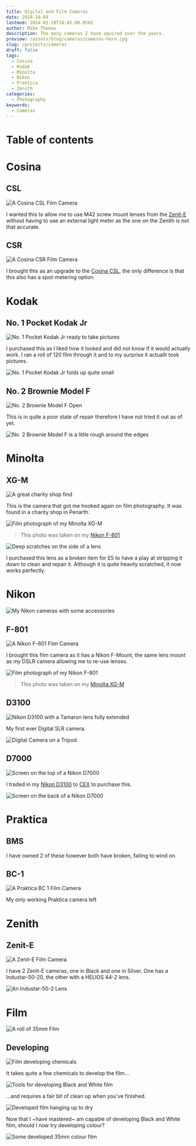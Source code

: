 ```yaml
---
title: Digital and Film Cameras
date: 2018-10-09
lastmod: 2024-01-10T18:45:00.050Z
author: Mike Thomas
description: The many cameras I have aquired over the years.
preview: /assets/blog/cameras/cameras-hero.jpg
slug: /projects/cameras
draft: false
tags:
  - Cosina
  - Kodak
  - Minolta
  - Nikon
  - Praktica
  - Zenith
categories:
  - Photography
keywords:
  - Cameras
---
```


# Table of contents

# Cosina

## CSL

![A Cosina CSL Film Camera](/assets/blog/cameras/cosina-csl.jpg)

I wanted this to allow me to use M42 screw mount lenses from the [Zenit-E](#zenit-e) without having to use an external light meter as the one on the Zenith is not that accurate.

## CSR

![A Cosina CSR Film Camera](/assets/blog/cameras/cosina-csr.jpg)

I brought this as an upgrade to the [Cosina CSL](#csl), the only difference is that this also has a spot-metering option.

# Kodak

## No. 1 Pocket Kodak Jr

![No. 1 Pocket Kodak Jr ready to take pictures](/assets/blog/cameras/kodak-open.jpg)

I purchased this as I liked how it looked and did not know if it would actually work. I ran a roll of 120 film through it and to my surprise it actuallt took pictures.

![No. 1 Pocket Kodak Jr folds up quite small](/assets/blog/cameras/kodak-closed.jpg)

## No. 2 Brownie Model F

![No. 2 Brownie Model F Open](/assets/blog/cameras/box-brownie-open.jpg)

This is in quite a poor state of repair therefore I have not tried it out as of yet.

![No. 2 Brownie Model F is a little rough around the edges](/assets/blog/cameras/box-brownie-closed.jpg)

# Minolta

## XG-M

![A great charity shop find](/assets/blog/cameras/minolta-xg-m.jpg)

This is the camera that got me hooked again on film photography. It was found in a charity shop in Penarth.

![Film photograph of my Minolta XG-M](/assets/blog/cameras/minolta-xg-m-on-film.jpg)

> This photo was taken on my [Nikon F-801](#f-801)

![Deep scratches on the side of a lens](/assets/blog/cameras/repaired-lens-scratched.jpg)

I purchased this lens as a broken item for £5 to have a play at stripping it down to clean and repair it. Although it is quite heavily scratched, it now works perfectly.

# Nikon

![My Nikon cameras with some accessories](/assets/blog/cameras/nikon-cameras.jpg)

## F-801

![A Nikon F-801 Film Camera](/assets/blog/cameras/nikon-f-801.jpg)

I brought this film camera as it has a Nikon F-Mount, the same lens mount as my DSLR camera allowing me to re-use lenses.

![Film photograph of my Nikon F-801](/assets/blog/cameras/nikon-f-801-on-film.jpg)

> This photo was taken on my [Minolta XG-M](#xg-m)

## D3100

![Nikon D3100 with a Tamaron lens fully extended](/assets/blog/cameras/nikon-d3100-lens-extended.jpg)

My first ever Digital SLR camera.

![Digital Camera on a Tripod](/assets/blog/cameras/tripod.jpg)

## D7000

![Screen on the top of a Nikon D7000](/assets/blog/cameras/nikon-d7000-screen.jpg)

I traded in my [Nikon D3100](#d3100) to [CEX](https://uk.webuy.com/) to purchase this.

![Screen on the back of a Nikon D7000](/assets/blog/cameras/nikon-d7000-back.jpg)

# Praktica

## BMS

I have owned 2 of these however both have broken, failing to wind on.

## BC-1

![A Praktica BC 1 Film Camera](/assets/blog/cameras/praktica-bc-1.jpg)

My only working Praktica camera left

# Zenith

## Zenit-E

![A Zenit-E Film Camera](/assets/blog/cameras/zenit-e.jpg)

I have 2 Zenit-E cameras, one in Black and one in Silver. One has a Industar-50-20, the other with a HELIOS 44-2 lens.

![An Industar-50-2 Lens](/assets/blog/cameras/Industar-50-2.jpg)

# Film

![A roll of 35mm Film](/assets/blog/cameras/lomochrome-film.jpg)

## Developing

![Film developing chemicals](/assets/blog/cameras/chemicals.jpg)

It takes quite a few chemicals to develop the film...

![Tools for developing Black and White film](/assets/blog/cameras/developing.jpg)

...and requires a fair bit of clean up when you've finished.

![Developed film hanging up to dry](/assets/blog/cameras/developed-film.jpg)

Now that I ~have mastered~ am capable of developing Black and White film, should I now try developing colour?

![Some developed 35mm colour film](/assets/blog/cameras/kodak-film.jpg)
